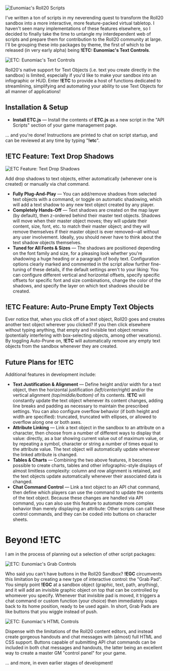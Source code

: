 ![Eunomiac's Roll20 Scripts](https://repository-images.githubusercontent.com/379321510/662e8a00-d94c-11eb-89c0-21afb9c80764)

I've written a ton of scripts in my neverending quest to transform the Roll20 sandbox into a more interactive, more feature-packed virtual tabletop. I haven't seen many implementations of these features elsewhere, so I decided to finally take the time to untangle my interdependent web of scripts and prepare them for contribution to the Roll20 community at large.  I'll be grouping these into packages by theme, the first of which to be released (in very early alpha) being **!ETC: Eunomiac's Text Controls**.

![ETC: Eunomiac's Text Controls](https://raw.githubusercontent.com/Eunomiac/EunosRoll20Scripts/5d1778854720debd39b905d09f1b472858021864/images/ETCLogo.png)

Roll20's native support for Text Objects (i.e. text you create directly in the sandbox) is limited, especially if you'd like to make your sandbox into an infographic or HUD. Enter **!ETC** to provide a host of functions dedicated to streamlining, simplifying and automating your ability to use Text Objects for all manner of applications!

## Installation & Setup
* **Install ETC.js** — Install the contents of **ETC.js** as a new script in the "API Scripts" section of your game management page.

... and you're done! Instructions are printed to chat on script startup, and can be reviewed at any time by typing "**!etc**".

## !ETC Feature: Text Drop Shadows

![ETC Feature: Text Drop Shadows](https://raw.githubusercontent.com/Eunomiac/EunosRoll20Scripts/master/images/ETCTextShadowsHeader.png)

Add drop shadows to text objects, either automatically (whenever one is created) or manually via chat command.
* **Fully Plug-And-Play** — You can add/remove shadows from selected text objects with a command, or toggle on automatic shadowing, which will add a text shadow to any new text object created by any player.
* **Completely Hands-Off** — Text shadows are created on the map layer (by default), then z-ordered behind their master text objects. Shadows will move when their master object moves; they will update their content, size, font, etc. to match their master object; and they will remove themselves if their master object is ever removed—all without any user involvement. Ideally, you should never have to think about the text shadow objects themselves.
* **Tuned for All Fonts & Sizes** — The shadows are positioned depending on the font family and size, for a pleasing look whether you're shadowing a huge heading or a paragraph of body text.  Configuration options clearly marked and commented in the script allow further fine-tuning of these details, if the default settings aren't to your liking: You can configure different vertical and horizontal offsets, specify specific offsets for specific font and size combinations, change the color of the shadows, and specify the layer on which text shadows should be created.

## !ETC Feature: Auto-Prune Empty Text Objects
Ever notice that, when you click off of a text object, Roll20 goes and creates another text object wherever you clicked? If you then click elsewhere without typing anything, that empty and invisible text object remains (potentially interfering with box-selecting objects, among other vexations).  By toggling Auto-Prune on, **!ETC** will automatically remove any empty text objects from the sandbox whenever they are created.

## Future Plans for !ETC
Additional features in development include:
* **Text Justification & Alignment** — Define height and/or width for a text object, then the horizontal justification *(left/center/right)* and/or the vertical alignment *(top/middle/bottom)* of its contents. <b>!ETC</b> will constantly update the text object whenever its content changes, adding line breaks and padding as necessary to maintain the prescribed settings. You can also configure overflow behavior (if both height and width are specified): truncated, truncated with ellipses, or allowed to overflow along one or both axes.
* **Attribute Linking** — Link a text object in the sandbox to an attribute on a character, then choose from a number of different ways to display that value: directly, as a bar showing current value out of maximum value, or by repeating a symbol, character or string a number of times equal to the attribute value. The text object will automatically update whenever the linked attribute is changed.
* **Tables & Charts** — Combining the two above features, it becomes possible to create charts, tables and other infographic-style displays of almost limitless complexity: column and row alignment is retained, and the text objects update automatically whenever their associated data is changed.
* **Chat Command Control** — Link a text object to an API chat command, then define which players can use the command to update the contents of the text object. Because these changes are handled via API command, you can also use this feature to automate more complex behavior than merely displaying an attribute: Other scripts can call these control commands, and they can be coded into buttons on character sheets.

# Beyond !ETC
I am in the process of planning out a selection of other script packages:

![ETC: Eunomiac's Grab Controls](https://raw.githubusercontent.com/Eunomiac/EunosRoll20Scripts/5d1778854720debd39b905d09f1b472858021864/images/EGCLogo.png)

Who said you can't have buttons in the Roll20 Sandbox? **!EGC** circumvents this limitation by creating a new type of interactive control: the "Grab Pad".  You simply point **!EGC** at a sandbox object (graphic, text, path, anything), and it will add an invisible graphic object on top that can be controlled by whomever you specify.  Whenever that invisible pad is moved, it triggers a chat command or custom function (your choice) then immediately snaps back to its home position, ready to be used again.  In short, Grab Pads are like buttons that you wiggle instead of push.

![ETC: Eunomiac's HTML Controls](https://raw.githubusercontent.com/Eunomiac/EunosRoll20Scripts/5d1778854720debd39b905d09f1b472858021864/images/EHCLogo.png)

Dispense with the limitations of the Roll20 content editors, and instead create gorgeous handouts and chat messages with (almost) full HTML and CSS support. Buttons capable of submitting API chat commands can be included in both chat messages and handouts, the latter being an excellent way to create a master GM "control panel" for your game.

... and more, in even earlier stages of development! 
